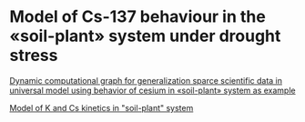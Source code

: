 # Model of Cs-137 behaviour in the «soil-plant» system under drought stress

[Dynamic computational graph for generalization sparce scientific data in universal model using behavior of cesium in «soil-plant» system as example](https://github.com/nikitinale/plant_soil_cs_k/blob/master/computational_graph_sparse_data_generalization.ipynb)

[Model of K and Cs kinetics in "soil-plant" system](https://github.com/nikitinale/plant_soil_cs_k/blob/master/model_cs_k_water.ipynb)
